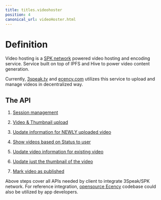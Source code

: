 ```yaml
---
title: titles.videohoster
position: 4
canonical_url: videoHoster.html
---
```

# Definition

Video hosting is a [SPK network](https://spk.network) powered video hosting and encoding service. Service built on top of IPFS and Hive to power video content generation.

Currently, [3speak.tv](https://3speak.tv) and [ecency.com](https://ecency.com) utilizes this service to upload and manage videos in decentralized way.


## The API

1. [Session management](https://swimlanes.io/u/DNhPCxqYn)

2. [Video & Thumbnail upload](https://swimlanes.io/u/aqmqixwiR)

3. [Update information for NEWLY uploaded video](https://swimlanes.io/u/I2QLEEXWG)

4. [Show videos based on Status to user](https://swimlanes.io/u/_NTeLb2Kx)

5. [Update video information for existing video](https://swimlanes.io/u/TJZogAOri)

6. [Update just the thumbnail of the video](https://swimlanes.io/u/90tpBBsTq)

7. [Mark video as published](https://swimlanes.io/u/7xPWxOvpH)

Above steps cover all APIs needed by client to integrate 3Speak/SPK network. For reference integration, [opensource Ecency](https://github.com/ecency) 
codebase could also be utilized by app developers. 

